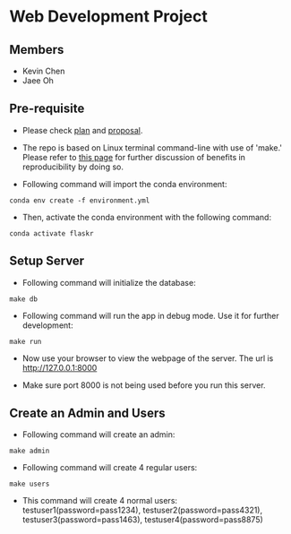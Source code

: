 # Web Development Project
## Members
- Kevin Chen
- Jaee Oh

## Pre-requisite
- Please check [plan](doc/plan.md) and [proposal](doc/proposal.md).
- The repo is based on Linux terminal command-line with use of 'make.' Please refer to [this page](https://github.com/ds5110/git-intro/blob/main/setup.md) for further discussion of benefits in reproducibility by doing so. 

- Following command will import the conda environment:
```
conda env create -f environment.yml
```

- Then, activate the conda environment with the following command:
```
conda activate flaskr
```

## Setup Server
- Following command will initialize the database:
```
make db
```

- Following command will run the app in debug mode. Use it for further development:
```
make run
```

- Now use your browser to view the webpage of the server. The url is http://127.0.0.1:8000

- Make sure port 8000 is not being used before you run this server.




## Create an Admin and Users


- Following command will create an admin:
```
make admin
```

- Following command will create 4 regular users:
```
make users
```

- This command will create 4 normal users: testuser1(password=pass1234), testuser2(password=pass4321), testuser3(password=pass1463), testuser4(password=pass8875)